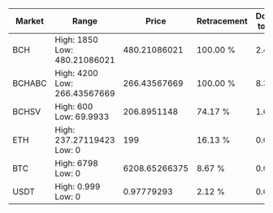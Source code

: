 | Market | Range | Price| Retracement | Doubles to 50% |
| --- | --- | --- | --- | --- |
| BCH | High: 1850<br />Low: 480.21086021 | 480.21086021 | 100.00 % | 2.43 |
| BCHABC | High: 4200<br />Low: 266.43567669 | 266.43567669 | 100.00 % | 8.38 |
| BCHSV | High: 600<br />Low: 69.9933 | 206.8951148 | 74.17 % | 1.62 |
| ETH | High: 237.27119423<br />Low: 0 | 199 | 16.13 % | 0.00 |
| BTC | High: 6798<br />Low: 0 | 6208.65266375 | 8.67 % | 0.00 |
| USDT | High: 0.999<br />Low: 0 | 0.97779293 | 2.12 % | 0.00 |
